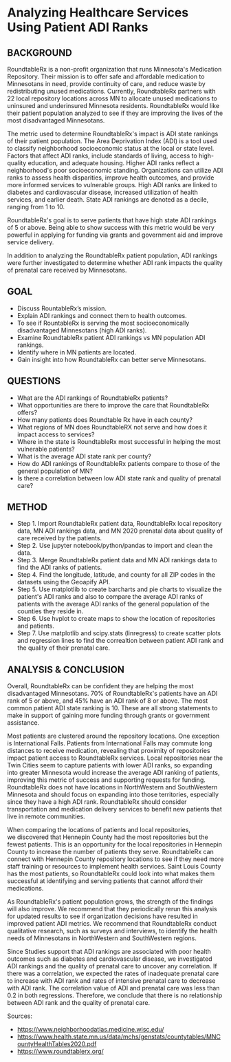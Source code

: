 # Analyzing Healthcare Services Using Patient ADI Ranks

## BACKGROUND
RoundtableRx is a non-profit organization that runs Minnesota's Medication Repository. Their mission is to offer safe and affordable medication to Minnesotans in need, provide continuity of care, and reduce waste by redistributing unused medications. Currently, RoundtableRx partners with 22 local repository locations across MN to allocate unused medications to uninsured and underinsured Minnesota residents. RoundtableRx would like their patient population analyzed to see if they are improving the lives of the most disadvantaged Minnesotans. 

The metric used to determine RoundtableRx's impact is ADI state rankings of their patient population. The Area Deprivation Index (ADI) is a tool used to classify neighborhood socioeconomic status at the local or state level. Factors that affect ADI ranks, include standards of living, access to high-quality education, and adequate housing. Higher ADI ranks reflect a neighborhood's poor socioeconomic standing. Organizations can utilize ADI ranks to assess health disparities, improve health outcomes, and provide more informed services to vulnerable groups. High ADI ranks are linked to diabetes and cardiovascular disease, increased utilization of health services, and earlier death. State ADI rankings are denoted as a decile, ranging from 1 to 10.

RoundtableRx's goal is to serve patients that have high state ADI rankings of 5 or above. Being able to show success with this metric would be very powerful in applying for funding via grants and government aid and improve service delivery.

In addition to analyzing the RoundtableRx patient population, ADI rankings were further investigated to determine whether ADI rank impacts the quality of prenatal care received by Minnesotans.

## GOAL 
* Discuss RountableRx’s mission.
* Explain ADI rankings and connect them to health outcomes.
* To see if RountableRx is serving the most socioeconomically disadvantaged Minnesotans (high ADI ranks).
* Examine RoundtableRx patient ADI rankings vs MN population ADI rankings.
* Identify where in MN patients are located.
* Gain insight into how RoundtableRx can better serve Minnesotans.
## QUESTIONS
* What are the ADI rankings of RoundtableRx patients?
* What opportunities are there to improve the care that RoundtableRx offers?
* How many patients does Roundtable Rx have in each county?
* What regions of MN does RoundtableRX not serve and how does it impact access to services?
* Where in the state is RoundtableRx most successful in helping the most vulnerable patients? 
* What is the average ADI state rank per county? 
* How do ADI rankings of RoundtableRx patients compare to those of the general population of MN? 
* Is there a correlation between low ADI state rank and quality of prenatal care? 
## METHOD
* Step 1. Import RoundtableRx patient data, RoundtableRx local repository data, MN ADI rankings data, and MN 2020 prenatal data about quality of care received by the patients.
* Step 2. Use jupyter notebook/python/pandas to import and clean the data.
* Step 3. Merge RoundtableRx patient data and MN ADI rankings data to find the ADI ranks of patients.
* Step 4. Find the longitude, latitude, and county for all ZIP codes in the datasets using the Geoapify API.
* Step 5. Use matplotlib to create barcharts and pie charts to visualize the patient's ADI ranks and also to compare the average ADI ranks of patients with the average ADI ranks of the general population of the counties they reside in.
* Step 6. Use hvplot to create maps to show the location of repositories and patients.
* Step 7. Use matplotlib and scipy.stats (linregress) to create scatter plots and regression lines to find the correaltion between patient ADI rank and the quality of their prenatal care.

## ANALYSIS & CONCLUSION
Overall, RoundtableRx can be confident they are helping the most disadvantaged Minnesotans. 70% of RoundtableRx's patients have an ADI rank of 5 or above, and 45% have an ADI rank of 8 or above. The most common patient ADI state ranking is 10. These are all strong statements to make in support of gaining more funding through grants or government assistance.

Most patients are clustered around the repository locations. One exception is International Falls. Patients from International Falls may commute long distances to receive medication, revealing that proximity of repositories impact patient access to RoundtableRx services. Local repositories near the Twin Cities seem to capture patients with lower ADI ranks, so expanding into greater Minnesota would increase the average ADI ranking of patients, improving this metric of success and supporting requests for funding. RoundtableRx does not have locations in NorthWestern and SouthWestern Minnesota and should focus on expanding into those territories, especially since they have a high ADI rank. RoundtableRx should consider transportation and medication delivery services to benefit new patients that live in remote communities. 

When comparing the locations of patients and local repositories, we discovered that Hennepin County had the most repositories but the fewest patients. This is an opportunity for the local repositories in Hennepin County to increase the number of patients they serve. RoundtableRx can connect with Hennepin County repository locations to see if they need more staff training or resources to implement health services. Saint Louis County has the most patients, so RoundtableRx could look into what makes them successful at identifying and serving patients that cannot afford their medications.

As RoundtableRx's patient population grows, the strength of the findings will also improve. We recommend that they periodically rerun this analysis for updated results to see if organization decisions have resulted in improved patient ADI metrics. We recommend that RoundtableRx  conduct qualitative research, such as surveys and interviews, to identify the health needs of Minnesotans in NorthWestern and SouthWestern regions. 

Since Studies support that ADI rankings are associated with poor health outcomes such as diabetes and cardiovascular disease, we investigated ADI rankings and the quality of prenatal care to uncover any correlation. If there was a correlation, we expected the rates of inadequate prenatal care to increase with ADI rank and rates of intensive prenatal care to decrease with ADI rank. The correlation value of ADI and prenatal care was less than 0.2 in both regressions. Therefore, we conclude that there is no relationship between ADI rank and the quality of prenatal care. 


Sources:
* https://www.neighborhoodatlas.medicine.wisc.edu/
* https://www.health.state.mn.us/data/mchs/genstats/countytables/MNCountyHealthTables2020.pdf 
* https://www.roundtablerx.org/

